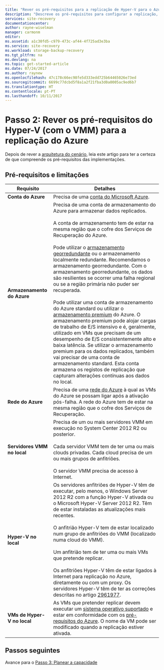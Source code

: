 ```yaml
---
title: "Rever os pré-requisitos para a replicação de Hyper-V para o Azure (com o System Center VMM) com o Azure Site Recovery | Microsoft Docs"
description: "Descreve os pré-requisitos para configurar a replicação, a ativação pós-falha e a recuperação de VMs de Hyper-V no local em clouds do VMM para o Azure com o Azure Site Recovery."
services: site-recovery
documentationcenter: 
author: rayne-wiselman
manager: carmonm
editor: 
ms.assetid: a1c30fd5-c979-473c-af44-4f725ad3e3ba
ms.service: site-recovery
ms.workload: storage-backup-recovery
ms.tgt_pltfrm: na
ms.devlang: na
ms.topic: get-started-article
ms.date: 07/24/2017
ms.author: raynew
ms.openlocfilehash: 47c178c66ec98fe5d333edd725b64465026e73ed
ms.sourcegitcommit: 6699c77dcbd5f8a1a2f21fba3d0a0005ac9ed6b7
ms.translationtype: HT
ms.contentlocale: pt-PT
ms.lasthandoff: 10/11/2017
---
```

# <a name="step-2-review-the-prerequisites-for-hyper-v-with-vmm-to-azure-replication"></a>Passo 2: Rever os pré-requisitos do Hyper-V (com o VMM) para a replicação do Azure

Depois de rever a [arquitetura do cenário](vmm-to-azure-walkthrough-architecture.md), leia este artigo para ter a certeza de que compreende os pré-requisitos das implementações. 

## <a name="prerequisites-and-limitations"></a>Pré-requisitos e limitações

**Requisito** | **Detalhes**
--- | ---
**Conta do Azure** | Precisa de uma [conta do Microsoft Azure](http://azure.microsoft.com/).
**Armazenamento do Azure** | Precisa de uma conta de armazenamento do Azure para armazenar dados replicados.<br/><br/> A conta de armazenamento tem de estar na mesma região que o cofre dos Serviços de Recuperação do Azure.<br/><br/>Pode utilizar o [armazenamento georredundante](../storage/common/storage-redundancy.md#geo-redundant-storage) ou o armazenamento localmente redundante. Recomendamos o armazenamento georredundante. Com o armazenamento georredundante, os dados são resilientes se ocorrer uma falha regional ou se a região primária não puder ser recuperada.<br/><br/> Pode utilizar uma conta de armazenamento do Azure standard ou utilizar o [armazenamento premium](../storage/common/storage-premium-storage.md) do Azure. O armazenamento premium pode alojar cargas de trabalho de E/S intensivo e é, geralmente, utilizado em VMs que precisam de um desempenho de E/S consistentemente alto e baixa latência. Se utilizar o armazenamento premium para os dados replicados, também vai precisar de uma conta de armazenamento standard. Esta conta armazena os registos de replicação que capturam alterações contínuas aos dados no local.
**Rede do Azure** | Precisa de uma [rede do Azure](../virtual-network/virtual-network-get-started-vnet-subnet.md) à qual as VMs do Azure se possam ligar após a ativação pós-falha. A rede do Azure tem de estar na mesma região que o cofre dos Serviços de Recuperação.
**Servidores VMM no local** | Precisa de um ou mais servidores VMM em execução no System Center 2012 R2 ou posterior.<br/><br/> Cada servidor VMM tem de ter uma ou mais clouds privadas. Cada cloud precisa de um ou mais grupos de anfitriões.<br/><br/> O servidor VMM precisa de acesso à Internet.
**Hyper-V no local** | Os servidores anfitriões de Hyper-V têm de executar, pelo menos, o Windows Server 2012 R2 com a função Hyper-V ativada ou o Microsoft Hyper-V Server 2012 R2. Têm de estar instaladas as atualizações mais recentes.<br/><br/> O anfitrião Hyper-V tem de estar localizado num grupo de anfitriões do VMM (localizado numa cloud do VMM).<br/><br/> Um anfitrião tem de ter uma ou mais VMs que pretende replicar.<br/><br/> Os anfitriões Hyper-V têm de estar ligados à Internet para replicação no Azure, diretamente ou com um proxy. Os servidores Hyper-V têm de ter as correções descritas no artigo [2961977](https://support.microsoft.com/kb/2961977).
**VMs de Hyper-V no local** | As VMs que pretender replicar devem executar um [sistema operativo suportado](site-recovery-support-matrix-to-azure.md#support-for-replicated-machine-os-versions) e estar em conformidade com os [pré-requisitos do Azure](site-recovery-support-matrix-to-azure.md#failed-over-azure-vm-requirements). O nome da VM pode ser modificado quando a replicação estiver ativada. 




## <a name="next-steps"></a>Passos seguintes

Avance para o [Passo 3: Planear a capacidade](vmm-to-azure-walkthrough-capacity.md)
